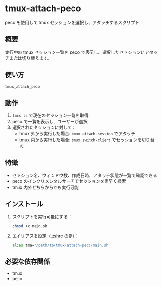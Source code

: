 # tmux-attach-peco

peco を使用して tmux セッションを選択し、アタッチするスクリプト

## 概要

実行中の tmux セッション一覧を peco で表示し、選択したセッションにアタッチまたは切り替えます。

## 使い方

```bash
tmux_attach_peco
```

## 動作

1. `tmux ls` で現在のセッション一覧を取得
2. peco で一覧を表示し、ユーザーが選択
3. 選択されたセッションに対して：
   - tmux 外から実行した場合: `tmux attach-session` でアタッチ
   - tmux 内から実行した場合: `tmux switch-client` でセッションを切り替え

## 特徴

- セッション名、ウィンドウ数、作成日時、アタッチ状態が一覧で確認できる
- peco のインクリメンタルサーチでセッションを素早く検索
- tmux 内外どちらからでも実行可能

## インストール

1. スクリプトを実行可能にする：

   ```bash
   chmod +x main.sh
   ```

2. エイリアスを設定（.zshrc の例）：
   ```bash
   alias tma='/path/to/tmux-attach-peco/main.sh'
   ```

## 必要な依存関係

- tmux
- peco
